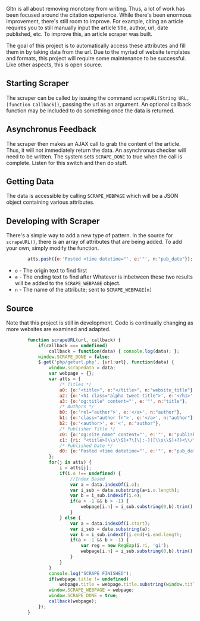 Gltn is all about removing monotony from writing. Thus, a lot of work has been focused around the citation experience. While there's been enormous improvement, there's still room to improve. For example, citing an article requires you to still manually input the article title, author, url, date published, etc. To improve this, an article scraper was built.

The goal of this project is to automatically access these attributes and fill them in by taking data from the url. Due to the myriad of website templates and formats, this project will require some maintenance to be successful. Like other aspects, this is open source.

## Starting Scraper
The scraper can be called by issuing the command `scrapeURL(String URL, [function Callback])`, passing the url as an argument. An optional callback function may be included to do something once the data is returned.

## Asynchronus Feedback
The scraper then makes an AJAX call to grab the content of the article. Thus, it will not immediately return the data. An asynchronus checker will need to be written. The system sets `SCRAPE_DONE` to true when the call is complete. Listen for this switch and then do stuff.

## Getting Data
The data is accessible by calling `SCRAPE_WEBPAGE` which will be a JSON object containing various attributes.

## Developing with Scraper
There's a simple way to add a new type of pattern. In the source for `scrapeURL()`, there is an array of attributes that are being added. To add your own, simply modify the function.

```Javascript
        atts.push({o:'Posted <time datetime="', e:'"', n:"pub_date"});
```

* `o` - The origin text to find first
* `e` - The ending text to find after
Whatever is inbetween these two results will be added to the `SCRAPE_WEBPAGE` object. 
* `n` - The name of the attribute; sent to `SCRAPE_WEBPAGE[n]`

## Source
Note that this project is still in development. Code is continually changing as more websites are examined and adapted.
```Javascript
        function scrapeURL(url, callback) {
            if(callback === undefined) 
                callback = function(data) { console.log(data); };
            window.SCRAPE_DONE = false;
            $.get('php/geturl.php', {url:url}, function(data) {
                window.scrapedata = data;
                var webpage = {};
                var atts = {
                    /* Titles */
                    a0: {o:"<title>", e:"</title>", n:"website_title"},
                    a2: {o:'<h1 class="alpha tweet-title">', e:'</h1>', n:"title"},
                    a3: {o:'og:title" content="', e:'"', n:"title"},
                    /* Authors */
                    b0: {o:'rel="author">', e:'</a>', n:"author"},
                    b1: {o:'class="author fn">', e:'</a>', n:"author"},
                    b2: {o:'<author>', e:'<', n:"author"},
                    /* Publisher Title */
                    c0: {o:'og:site_name" content="', e:'"', n:"publisher_title"},
                    c1: {ri: "<title>[\\s\\S]+?\[\|:-]([\\s\\S]+?)<\\/title>", start: "<title>", end:"</title>", ro: '$1', n: "publisher_title"},
                    /* Published Date */
                    d0: {o:'Posted <time datetime="', e:'"', n:"pub_date"},
                };
                for(j in atts) {
                    i = atts[j];
                    if(i.o !== undefined) {
                        //Index Based
                        var a = data.indexOf(i.o);
                        var i_sub = data.substring(a+i.o.length);
                        var b = i_sub.indexOf(i.e);
                        if(a > -1 && b > -1) {
                            webpage[i.n] = i_sub.substring(0,b).trim();   
                        }
                    } else {
                        var a = data.indexOf(i.start);
                        var i_sub = data.substring(a);
                        var b = i_sub.indexOf(i.end)+i.end.length;
                        if(a > -1 && b > -1) {
                            var reg = new RegExp(i.ri, 'gi');
                            webpage[i.n] = i_sub.substring(0,b).trim().replace(reg, i.ro);   
                        }
                    } 
                }
                console.log("SCRAPE FINISHED");
                if(webpage.title != undefined)
                    webpage.title = webpage.title.substring(window.title.indexOf("|"));
                window.SCRAPE_WEBPAGE = webpage;
                window.SCRAPE_DONE = true;
                callback(webpage);
            });
        }
```